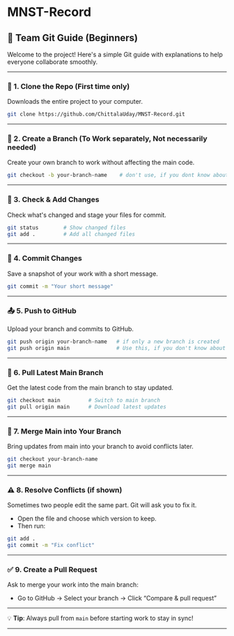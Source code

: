 # MNST-Record


## 👥 Team Git Guide (Beginners)

Welcome to the project! Here's a simple Git guide with explanations to help everyone collaborate smoothly.

---

### 🔁 1. Clone the Repo (First time only)
Downloads the entire project to your computer.
```bash
git clone https://github.com/ChittalaUday/MNST-Record.git
```

---

### 🌿 2. Create a Branch (To Work separately, Not necessarily needed)
Create your own branch to work without affecting the main code.
```bash
git checkout -b your-branch-name    # don't use, if you dont know about branches 
```

---

### 🧹 3. Check & Add Changes 
Check what's changed and stage your files for commit.
```bash
git status        # Show changed files
git add .         # Add all changed files
```

---

### 📝 4. Commit Changes
Save a snapshot of your work with a short message.
```bash
git commit -m "Your short message"
```

---

### 📤 5. Push to GitHub
Upload your branch and commits to GitHub.
```bash
git push origin your-branch-name   # if only a new branch is created
git push origin main               # Use this, if you don't know about branches    
```

---

### 🔄 6. Pull Latest Main Branch
Get the latest code from the main branch to stay updated.
```bash
git checkout main         # Switch to main branch
git pull origin main      # Download latest updates
```

---

### 🔀 7. Merge Main into Your Branch
Bring updates from main into your branch to avoid conflicts later.
```bash
git checkout your-branch-name
git merge main
```

---

### ⚠️ 8. Resolve Conflicts (if shown)
Sometimes two people edit the same part. Git will ask you to fix it.
- Open the file and choose which version to keep.
- Then run:
```bash
git add .
git commit -m "Fix conflict"
```

---

### ✅ 9. Create a Pull Request
Ask to merge your work into the main branch:
- Go to GitHub → Select your branch → Click “Compare & pull request”

---

💡 **Tip**: Always pull from `main` before starting work to stay in sync!

---
